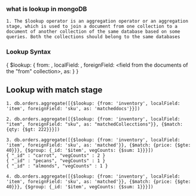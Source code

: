 ### what is lookup in mongoDB

    1. The $lookup operator is an aggregation operator or an aggregation stage, which is used to join a document from one collection to a document of another collection of the same database based on some queries. Both the collections should belong to the same databases

### Lookup Syntax
{
   $lookup:
     {
       from: <collection to join>,
       localField: <field from the input documents>,
       foreignField: <field from the documents of the "from" collection>,
       as: <output array field>
     }
}

## Lookup with match stage

    1. db.orders.aggregate([{$lookup: {from: 'inventory', localField: 'item', foreignField: 'sku', as: 'matcheddocs'}}])

    2. db.orders.aggregate([{$lookup: {from: 'inventory', localField: "item", foreignField: "sku", as: "matchedCollecctions"}}, {$match: {qty: {$gt: 222}}}])

    3. db.orders.aggregate([{$lookup: {from: 'inventory', localField: 'item', foreignField: 'sku', as: 'matched'}}, {$match: {price: {$gte: 40}}}, {$group: {_id: '$item', vegCounts: {$sum: 1}}}])
    { "_id" : "carrot", "vegCounts" : 2 }
    { "_id" : "pecans", "vegCounts" : 1 }
    { "_id" : "almonds", "vegCounts" : 1 }

    4. db.orders.aggregate([{$lookup: {from: 'inventory', localField: 'item', foreignField: 'sku', as: 'matched'}}, {$match: {price: {$gte: 40}}}, {$group: {_id: '$item', vegCounts: {$sum: 1}}}])